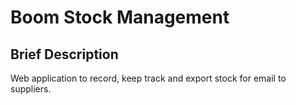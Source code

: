 # Boom Stock Management
## Brief Description
Web application to record, keep track and export stock for email to suppliers.
